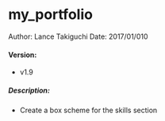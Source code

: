 # my_portfolio

Author: Lance Takiguchi
Date: 2017/01/010

#### Version: 
* v1.9

##### Description:
*  Create a box scheme for the skills section
